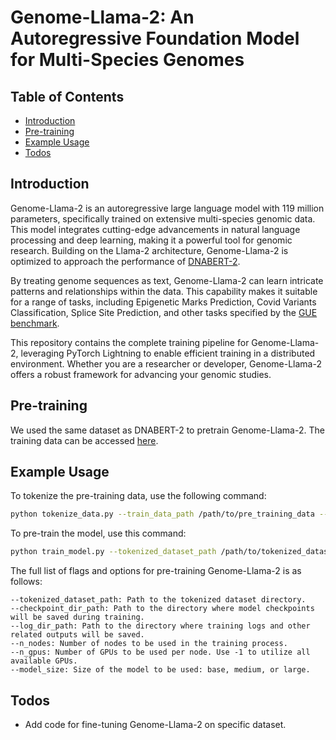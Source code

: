 # Genome-Llama-2: An Autoregressive Foundation Model for Multi-Species Genomes

## Table of Contents
- [Introduction](#introduction)
- [Pre-training](#pre-training)
- [Example Usage](#example-usage)
- [Todos](#todos)

## Introduction
Genome-Llama-2 is an autoregressive large language model with 119 million parameters, specifically trained on extensive multi-species genomic data. This model integrates cutting-edge advancements in natural language processing and deep learning, making it a powerful tool for genomic research. Building on the Llama-2 architecture, Genome-Llama-2 is optimized to approach the performance of [DNABERT-2](https://github.com/MAGICS-LAB/DNABERT_2).

By treating genome sequences as text, Genome-Llama-2 can learn intricate patterns and relationships within the data. This capability makes it suitable for a range of tasks, including Epigenetic Marks Prediction, Covid Variants Classification, Splice Site Prediction, and other tasks specified by the [GUE benchmark](https://github.com/MAGICS-LAB/DNABERT_2).

This repository contains the complete training pipeline for Genome-Llama-2, leveraging PyTorch Lightning to enable efficient training in a distributed environment. Whether you are a researcher or developer, Genome-Llama-2 offers a robust framework for advancing your genomic studies.

## Pre-training
We used the same dataset as DNABERT-2 to pretrain Genome-Llama-2. The training data can be accessed [here](https://drive.google.com/file/d/1dSXJfwGpDSJ59ry9KAp8SugQLK35V83f/view).

## Example Usage
To tokenize the pre-training data, use the following command:
```bash
python tokenize_data.py --train_data_path /path/to/pre_training_data --tokenized_dataset_path /path/to/store/tokenized_data
```

To pre-train the model, use this command:
```bash
python train_model.py --tokenized_dataset_path /path/to/tokenized_dataset --checkpoint_dir_path /path/to/store/checkpoints --log_dir_path /path/to/store/logs
```

The full list of flags and options for pre-training Genome-Llama-2 is as follows:
```
--tokenized_dataset_path: Path to the tokenized dataset directory.
--checkpoint_dir_path: Path to the directory where model checkpoints will be saved during training.
--log_dir_path: Path to the directory where training logs and other related outputs will be saved.
--n_nodes: Number of nodes to be used in the training process.
--n_gpus: Number of GPUs to be used per node. Use -1 to utilize all available GPUs.
--model_size: Size of the model to be used: base, medium, or large.
```

## Todos
- Add code for fine-tuning Genome-Llama-2 on specific dataset.
